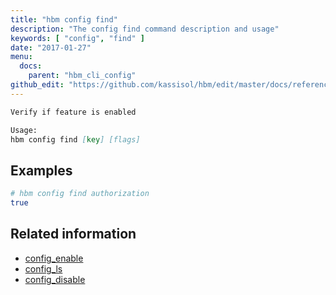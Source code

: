 ```yaml
---
title: "hbm config find"
description: "The config find command description and usage"
keywords: [ "config", "find" ]
date: "2017-01-27"
menu:
  docs:
    parent: "hbm_cli_config"
github_edit: "https://github.com/kassisol/hbm/edit/master/docs/reference/commandline/config_find.md"
---
```


```markdown
Verify if feature is enabled

Usage:
hbm config find [key] [flags]
```

## Examples

```bash
# hbm config find authorization
true
```

## Related information

* [config_enable](config_enable.md)
* [config_ls](config_ls.md)
* [config_disable](config_disable.md)
